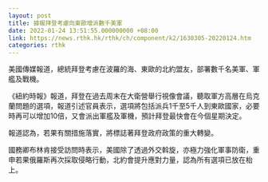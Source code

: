 ```yaml
---
layout: post
title: 據報拜登考慮向東歐增派數千美軍
date: 2022-01-24 13:51:55.000000000 +08:00
link: https://news.rthk.hk/rthk/ch/component/k2/1630305-20220124.htm
categories: rthk
---
```


美國傳媒報道，總統拜登考慮在波羅的海、東歐的北約盟友，部署數千名美軍、軍艦及戰機。

《紐約時報》報道，拜登在過去周末在大衛營舉行視像會議，聽取軍方高層在烏克蘭問題的選項，報道引述官員表示，選項將包括派兵1千至5千人到東歐國家，必要時再可以增加10倍，又會派出軍艦及軍機，預計拜登最快會在今個星期決定。

報道認為，若果有關措施落實，將標誌著拜登政府政策的重大轉變。

國務卿布林肯接受訪問時表示，美國除了透過外交斡旋，亦極力強化軍事防衛，重申若果俄羅斯再次採取侵略行動，北約會提升應對力量，認為所有選項已放在枱上。
